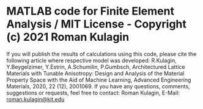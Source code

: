 # MATLAB code for Finite Element Analysis / MIT License - Copyright (c) 2021 Roman Kulagin
If you will publish the results of calculations using this code, please
cite the following article where respective model was developed:
R.Kulagin, Y.Beygelzimer, Y.Estrin, A.Schumilin, P.Gumbsch,  Architectured Lattice Materials with Tunable Anisotropy:
Design and Analysis of the Material Property Space with the Aid of Machine Learning, Advanced Engineering Materials, 2020, 22 (12), 2001069.
If you have any questions, comments, suggestions or requests, feel free to contact:
Roman Kulagin, E-Mail: roman.kulagin@kit.edu
